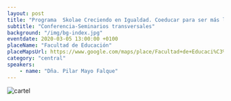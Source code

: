 ```yaml
---
layout: post
title: "Programa  Skolae Creciendo en Igualdad. Coeducar para ser más libres y felices."
subtitle: "Conferencia-Seminarios transversales"
background: "/img/bg-index.jpg"
eventdate: 2020-03-05 13:00:00 +0100
placeName: "Facultad de Educación"
placeMapsUrl: https://www.google.com/maps/place/Facultad+de+Educaci%C3%B3n/@38.0142485,-1.172574,15z/data=!4m5!3m4!1s0x0:0x9ba87e4549e26c5d!8m2!3d38.0142485!4d-1.172574
category: "central"
speakers:
    - name: "Dña. Pilar Mayo Falque"
---
```

 ![cartel](/img/posts/pilar_mayo_facultad.png)  
